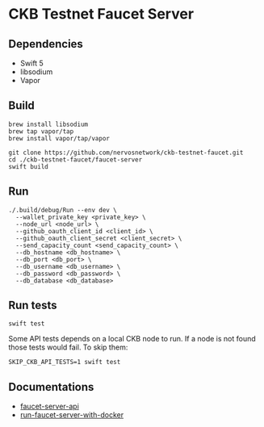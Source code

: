 # CKB Testnet Faucet Server

## Dependencies

- Swift 5
- libsodium
- Vapor

## Build

```shell
brew install libsodium
brew tap vapor/tap
brew install vapor/tap/vapor

git clone https://github.com/nervosnetwork/ckb-testnet-faucet.git
cd ./ckb-testnet-faucet/faucet-server
swift build
```

## Run

```
./.build/debug/Run --env dev \
  --wallet_private_key <private_key> \
  --node_url <node_url> \
  --github_oauth_client_id <client_id> \
  --github_oauth_client_secret <client_secret> \
  --send_capacity_count <send_capacity_count> \
  --db_hostname <db_hostname> \
  --db_port <db_port> \
  --db_username <db_username> \
  --db_password <db_password> \
  --db_database <db_database>
```

## Run tests

```shell
swift test
```

Some API tests depends on a local CKB node to run. If a node is not found those tests would fail. To skip them:

```shell
SKIP_CKB_API_TESTS=1 swift test
```

## Documentations

 - [faucet-server-api](docs/faucet-server-api.md)
 - [run-faucet-server-with-docker](docs/run-faucet-server-with-docker.md)
